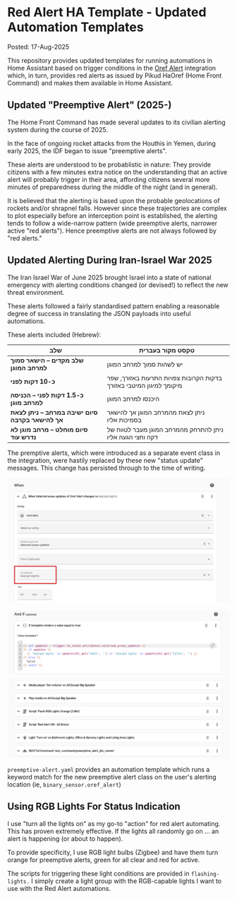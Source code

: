# Red Alert HA Template - Updated Automation Templates

Posted: 17-Aug-2025

This repository provides updated templates for running automations in Home Assistant based on trigger conditions in the [Oref Alert](https://github.com/amitfin/oref_alert) integration which, in turn, provides red alerts as issued by Pikud HaOref (Home Front Command) and makes them available in Home Assistant. 

## Updated "Preemptive Alert" (2025-)

The Home Front Command has made several updates to its civilian alerting system during the course of 2025.

In the face of ongoing rocket attacks from the Houthis in Yemen, during early 2025, the IDF began to issue "preemptive alerts". 

These alerts are understood to be probablistic in nature: They provide citizens with a few minutes extra notice on the understanding that an active alert will probably trigger in their area, affording citizens several more minutes of preparedness during the middle of the night (and in general). 

It is believed that the alerting is based upon the probable geolocations of rockets and/or shrapnel falls. However since these trajectories are complex to plot especially before an interception point is established, the alerting tends to follow a wide-narrow pattern (wide preemptive alerts, narrower active "red alerts"). Hence preemptive alerts are not always followed by "red alerts."

## Updated Alerting During Iran-Israel War 2025

The Iran Israel War of June 2025 brought Israel into a state of national emergency with alerting conditions changed (or devised!) to reflect the new threat environment.  

These alerts followed a fairly standardised pattern enabling a reasonable degree of success in translating the JSON payloads into useful automations. 

These alerts included (Hebrew):

 | שלב | טקסט מקור בעברית |
|------|--------------------|
| **שלב מקדים – הישאר סמוך למרחב המוגן** | יש לשהות סמוך למרחב המוגן |
| **כ-10 דקות לפני** | בדקות הקרובות צפויות התרעות באזורך, שפר מיקומך למיגון המיטבי באזורך |
| **כ-1.5 דקות לפני – הכניסה למרחב מוגן** | היכנסו למרחב המוגן |
| **סיום ישיבה במרחב – ניתן לצאת אך להישאר בקרבה** | ניתן לצאת מהמרחב המוגן אך להישאר בסמיכות אליו |
| **סיום מוחלט – מרחב מוגן לא נדרש עוד** | ניתן להתרחק מהמרחב המוגן מעבר לטווח של דקה וחצי הגעה אליו |

The premptive alerts, which were introduced as a separate event class in the integration, were hastily replaced by these new "status update" messages. This change has persisted through to the time of writing. 

![alt text](screenshots/1.png)

![alt text](screenshots/2.png)
![alt text](screenshots/3.png)


`preemptive-alert.yaml` provides an automation template which runs a keyword match for the new preemptive alert class on the user's alerting location (ie, `binary_sensor.oref_alert`)

## Using RGB Lights For Status Indication

I use "turn all the lights on" as my go-to "action" for red alert automating. This has proven extremely effective. If the lights all randomly go on ... an alert is happening (or about to happen).

To provide specificity, I use RGB light bulbs (Zigbee) and have them turn orange for preemptive alerts, green for all clear and red for active.

The scripts for triggering these light conditions are provided in `flashing-lights.` I simply create a light group with the RGB-capable lights I want to use with the Red Alert automations.
